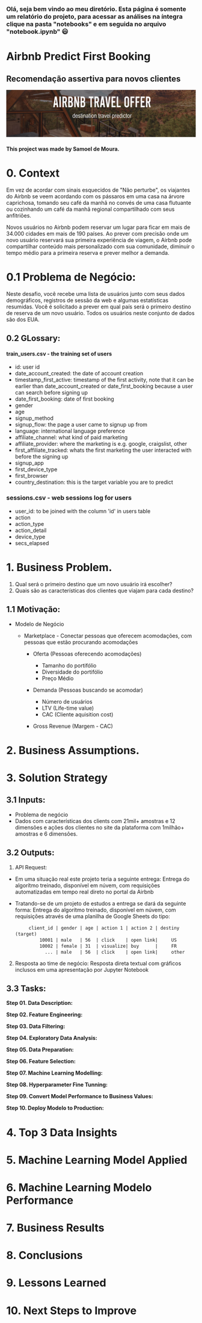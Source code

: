 ### Olá, seja bem vindo ao meu diretório. Esta página é somente um relatório do projeto, para acessar as análises na íntegra clique na pasta "notebooks" e em seguida no arquivo "notebook.ipynb" :smiley:
# Airbnb Predict First Booking

## Recomendação assertiva para novos clientes

![](img/capa_readme.jpg)

#### This project was made by Samoel de Moura.

# 0. Context
Em vez de acordar com sinais esquecidos de "Não perturbe", os viajantes do Airbnb se veem acordando com os pássaros em uma casa na árvore caprichosa, tomando seu café da manhã no convés de uma casa flutuante ou cozinhando um café da manhã regional compartilhado com seus anfitriões.

Novos usuários no Airbnb podem reservar um lugar para ficar em mais de 34.000 cidades em mais de 190 países. Ao prever com precisão onde um novo usuário reservará sua primeira experiência de viagem, o Airbnb pode compartilhar conteúdo mais personalizado com sua comunidade, diminuir o tempo médio para a primeira reserva e prever melhor a demanda.

# 0.1 Problema de Negócio:

Neste desafio, você recebe uma lista de usuários junto com seus dados demográficos, registros de sessão da web e algumas estatísticas resumidas. Você é solicitado a prever em qual país será o primeiro destino de reserva de um novo usuário. Todos os usuários neste conjunto de dados são dos EUA.

## 0.2 GLossary:

#### train_users.csv - the training set of users

- id: user id
- date_account_created: the date of account creation
- timestamp_first_active: timestamp of the first activity, note that it can be earlier than date_account_created or date_first_booking because a user can search before signing up
- date_first_booking: date of first booking
- gender
- age
- signup_method
- signup_flow: the page a user came to signup up from
- language: international language preference
- affiliate_channel: what kind of paid marketing
- affiliate_provider: where the marketing is e.g. google, craigslist, other
- first_affiliate_tracked: whats the first marketing the user interacted with before the signing up
- signup_app
- first_device_type
- first_browser
- country_destination: this is the target variable you are to predict

### sessions.csv - web sessions log for users

- user_id: to be joined with the column 'id' in users table
- action
- action_type
- action_detail
- device_type
- secs_elapsed

# 1. Business Problem.
1. Qual será o primeiro destino que um novo usuário irá escolher?
2. Quais são as características dos clientes que viajam para cada destino?

## 1.1 Motivação:

- Modelo de Negócio

    - Marketplace - Conectar pessoas que oferecem acomodações, com pessoas que estão procurando acomodações
    
        - Oferta (Pessoas oferecendo acomodações)
            - Tamanho do portifólio
            - Diversidade do portifólio
            - Preço Médio
            
        - Demanda (Pessoas buscando se acomodar)
            - Número de usuários
            - LTV (Life-time value)
            - CAC (Cliente aquisition cost)
            
        - Gross Revenue (Margem - CAC)

# 2. Business Assumptions.

# 3. Solution Strategy

## 3.1 Inputs:

* Problema de negócio
* Dados com características dos clients com 21mil+ amostras e 12 dimensões e ações dos clientes no site da plataforma com 1milhão+ amostras e 6 dimensões.

## 3.2 Outputs:
1. API Request:
* Em uma situação real este projeto teria a seguinte entrega:
Entrega do algorítmo treinado, disponível em núvem, com requisições automatizadas em tempo real direto no portal da Airbnb
* Tratando-se de um projeto de estudos a entrega se dará da seguinte forma:
Entrega do algorítmo treinado, disponível em núvem, com requisições através de uma planilha de Google Sheets do tipo:

           client_id | gender | age | action 1 | action 2 | destiny (target)
               10001 | male   | 56  | click    | open link|     US
               10002 | female | 31  | visualize| buy      |     FR
                 ... | male   | 56  | click    | open link|     other
 
 2. Resposta ao time de negócio:
 Resposta direta textual com gráficos inclusos em uma apresentação por Jupyter Notebook
 
## 3.3 Tasks:

**Step 01. Data Description:**

**Step 02. Feature Engineering:**

**Step 03. Data Filtering:**

**Step 04. Exploratory Data Analysis:**

**Step 05. Data Preparation:**

**Step 06. Feature Selection:**

**Step 07. Machine Learning Modelling:**

**Step 08. Hyperparameter Fine Tunning:**

**Step 09. Convert Model Performance to Business Values:**

**Step 10. Deploy Modelo to Production:**

# 4. Top 3 Data Insights

# 5. Machine Learning Model Applied

# 6. Machine Learning Modelo Performance

# 7. Business Results

# 8. Conclusions

# 9. Lessons Learned

# 10. Next Steps to Improve
